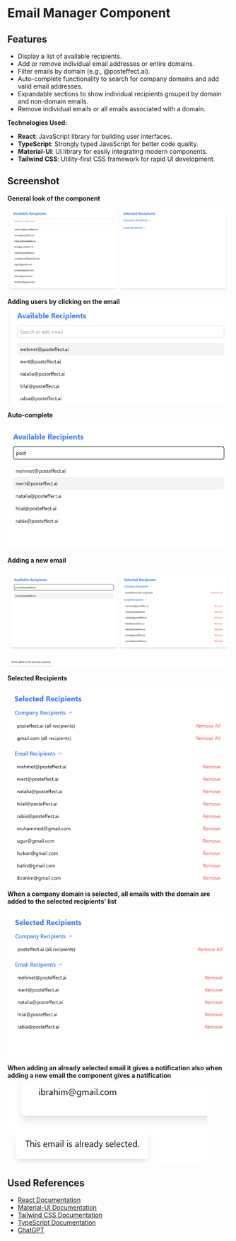 <h1>Email Manager Component</h1>

## Features

<ul>
  <li>Display a list of available recipients.</li>
  <li>Add or remove individual email addresses or entire domains.</li>
  <li>Filter emails by domain (e.g., @posteffect.ai).</li>
  <li>Auto-complete functionality to search for company domains and add valid email addresses.</li>
  <li>Expandable sections to show individual recipients grouped by domain and non-domain emails.</li>
  <li>Remove individual emails or all emails associated with a domain.</li>
</ul>

**Technologies Used:**

- **React**: JavaScript library for building user interfaces.
- **TypeScript**: Strongly typed JavaScript for better code quality.
- **Material-UI**: UI library for easily integrating modern components.
- **Tailwind CSS**: Utility-first CSS framework for rapid UI development.

## Screenshot

**General look of the component**
![alt text](image.png)

**Adding users by clicking on the email**
![](image-1.png)

**Auto-complete**

![alt text](image-2.png)

**Adding a new email**

![alt text](image-6.png)

**Selected Recipients**

![alt text](image-3.png)

**When a company domain is selected, all emails with the domain are added to the selected recipients’ list**

![alt text](image-4.png)

**When adding an already selected email it gives a notification also when adding a new email the component gives a natification**

![alt text](image-5.png)

## Used References

- [React Documentation](https://react.dev/)
- [Material-UI Documentation](https://mui.com/)
- [Tailwind CSS Documentation](https://tailwindcss.com/docs/installation)
- [TypeScript Documentation](https://www.typescriptlang.org/docs/)
- [ChatGPT](https://chatgpt.com/)
